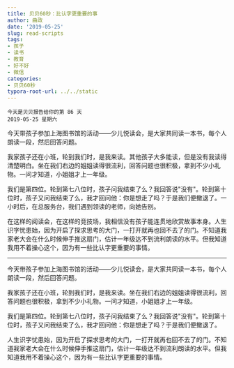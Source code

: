 ```yaml
---
title: 贝贝60秒：比认字更重要的事
author: 曲政
date: '2019-05-25'
slug: read-scripts
tags:
- 孩子
- 读书
- 教育
- 好不好
- 微信
categories:
- 贝贝60秒
typora-root-url: ../../static
---
```


```
今天是贝贝报告给你的第 86 天 
2019-05-25 星期六
```

今天带孩子参加上海图书馆的活动——少儿悦读会，是大家共同读一本书，每个人朗读一段，然后回答问题。

我家孩子还在小班，轮到我们时，是我来读。其他孩子大多能读，但是没有我读得清楚明白。坐在我们右边的姐姐读得很流利，回答问题也很积极，拿到不少小礼物。一问才知道，小姐姐才上一年级。

我们是第四位。轮到第七八位时，孩子问我结束了么？我回答说"没有"。轮到第十位时，孩子又问我结束了么，我才回问他：你是想走了吗？于是我们便撤退了。一小时后，在总服务台，我们遇到领读的老师，向她告别。

在这样的阅读会，在这样的竞技场，我相信没有孩子能连贯地欣赏故事本身。人生识字忧患始，因为开启了探求思考的大门，一打开就再也回不去了的门。不知道我家老大会在什么时候伸手推这扇门，估计一年级达不到流利朗读的水平。但我知道我用不着操心这个，因为有一些比认字更重要的事情。

------

今天带孩子参加上海图书馆的活动——少儿悦读会，是大家共同读一本书，每个人朗读一段，然后回答问题。

我家孩子还在小班，轮到我们时，是我来读。坐在我们右边的姐姐读得很流利，回答问题也很积极，拿到不少小礼物。一问才知道，小姐姐才上一年级。

我们是第四位。轮到第七八位时，孩子问我结束了么？我回答说"没有"。轮到第十位时，孩子又问我结束了么，我才回问他：你是想走了吗？于是我们便撤退了。

人生识字忧患始，因为开启了探求思考的大门，一打开就再也回不去了的门。不知道我家老大会在什么时候伸手推这扇门，估计一年级达不到流利朗读的水平。但我知道我用不着操心这个，因为有一些比认字更重要的事情。